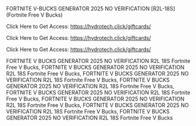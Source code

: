 FORTNITE V-BUCKS GENERATOR 2025 NO VERIFICATION [R2L-18S] (Fortnite Free V Bucks)

Click Here to Get Access: https://hydrotech.click/giftcards/

Click Here to Get Access: https://hydrotech.click/giftcards/

Click Here to Get Access: https://hydrotech.click/giftcards/

FORTNITE V BUCKS GENERATOR 2025 NO VERIFICATION R2L 18S Fortnite Free V Bucks, FORTNITE V BUCKS GENERATOR 2025 NO VERIFICATION R2L 18S Fortnite Free V Bucks, FORTNITE V BUCKS GENERATOR 2025 NO VERIFICATION R2L 18S Fortnite Free V Bucks, FORTNITE V BUCKS GENERATOR 2025 NO VERIFICATION R2L 18S Fortnite Free V Bucks, FORTNITE V BUCKS GENERATOR 2025 NO VERIFICATION R2L 18S Fortnite Free V Bucks, FORTNITE V BUCKS GENERATOR 2025 NO VERIFICATION R2L 18S Fortnite Free V Bucks, FORTNITE V BUCKS GENERATOR 2025 NO VERIFICATION R2L 18S Fortnite Free V Bucks, FORTNITE V BUCKS GENERATOR 2025 NO VERIFICATION R2L 18S Fortnite Free V Bucks
